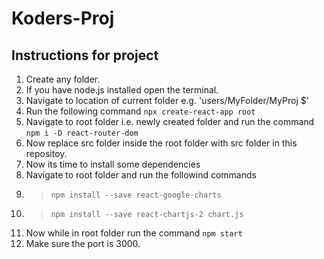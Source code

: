 # Koders-Proj
## Instructions for project
1. Create any folder.
2. If you have node.js installed open the terminal.
3. Navigate to location of current folder e.g. 'users/MyFolder/MyProj $'
4. Run the following command `npx create-react-app root`
5. Navigate to root folder i.e. newly created folder and run the command `npm i -D react-router-dom`
6. Now replace src folder inside the root folder with src folder in this repositoy.
7. Now its time to install some dependencies
8. Navigate to root folder and run the followind commands
9. >`npm install --save react-google-charts`
10. >`npm install --save react-chartjs-2 chart.js`
11. Now while in root folder run the command `npm start`
12. Make sure the port is 3000.
